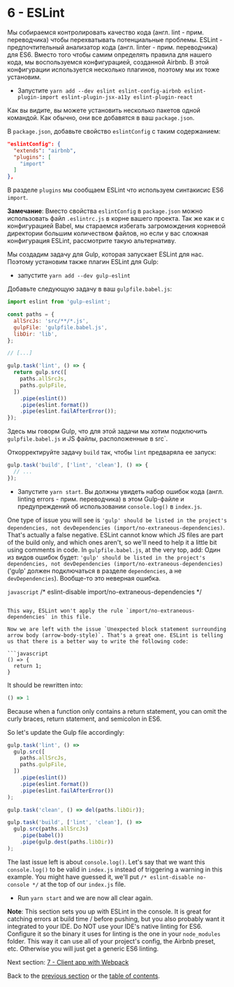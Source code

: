 # 6 - ESLint

Мы собираемся контролировать качество кода (англ. lint - прим. переводчика) чтобы перехватывать потенциальные проблемы. ESLint - предпочтительный анализатор кода (англ. linter - прим. переводчика) для ES6. Вместо того чтобы самим определять правила для нашего кода, мы воспользуемся конфигурацией, созданной Airbnb. В этой конфигурации используется несколько плагинов, поэтому мы их тоже установим.

- Запустите `yarn add --dev eslint eslint-config-airbnb eslint-plugin-import eslint-plugin-jsx-a11y eslint-plugin-react`

Как вы видите, вы можете установить несколько пакетов одной командой. Как обычно, они все добавятся в ваш `package.json`.

В `package.json`, добавьте свойство `eslintConfig` с таким содержанием:
```json
"eslintConfig": {
  "extends": "airbnb",
  "plugins": [
    "import"
  ]
},
```
В разделе `plugins` мы сообщаем ESLint что используем синтакисис ES6 `import`.

**Замечание**: Вместо свойства `eslintConfig` в `package.json` можно использовать файл `.eslintrc.js` в корне вашего проекта. Так же как и с конфигурацией Babel, мы стараемся избегать загромождения корневой директории большим количеством файлов, но если у вас сложная конфигурация ESLint, рассмотрите такую альтернативу.

Мы создадим задачу для Gulp, которая запускает ESLint для нас. Поэтому установим также плагин ESLint для Gulp:

- запустите `yarn add --dev gulp-eslint`

Добавьте следующую задачу в ваш `gulpfile.babel.js`:

```javascript
import eslint from 'gulp-eslint';

const paths = {
  allSrcJs: 'src/**/*.js',
  gulpFile: 'gulpfile.babel.js',
  libDir: 'lib',
};

// [...]

gulp.task('lint', () => {
  return gulp.src([
    paths.allSrcJs,
    paths.gulpFile,
  ])
    .pipe(eslint())
    .pipe(eslint.format())
    .pipe(eslint.failAfterError());
});
```

Здесь мы говорм Gulp, что для этой задачи мы хотим подключить `gulpfile.babel.js` и JS файлы, расположенные в src`.

Откорректируйте задачу `build` так, чтобы `lint` предваряла ее запуск:

```javascript
gulp.task('build', ['lint', 'clean'], () => {
  // ...
});
```

- Запустите `yarn start`. Вы должны увидеть набор ошибок кода (англ. linting errors - прим. переводчика) в этом Gulp-файле и предупреждений об использовании `console.log()` в `index.js`.

One type of issue you will see is `'gulp' should be listed in the project's dependencies, not devDependencies (import/no-extraneous-dependencies)`. That's actually a false negative. ESLint cannot know which JS files are part of the build only, and which ones aren't, so we'll need to help it a little bit using comments in code. In `gulpfile.babel.js`, at the very top, add:
Один из видов ошибок будет: `'gulp' should be listed in the project's dependencies, not devDependencies (import/no-extraneous-dependencies)` ('gulp' должен подключаться в разделе `dependencies`, а не `devDependencies`). Вообще-то это неверная ошибка. 

```javascript```
/* eslint-disable import/no-extraneous-dependencies */
```

This way, ESLint won't apply the rule `import/no-extraneous-dependencies` in this file.

Now we are left with the issue `Unexpected block statement surrounding arrow body (arrow-body-style)`. That's a great one. ESLint is telling us that there is a better way to write the following code:

```javascript
() => {
  return 1;
}
```

It should be rewritten into:

```javascript
() => 1
```

Because when a function only contains a return statement, you can omit the curly braces, return statement, and semicolon in ES6.

So let's update the Gulp file accordingly:

```javascript
gulp.task('lint', () =>
  gulp.src([
    paths.allSrcJs,
    paths.gulpFile,
  ])
    .pipe(eslint())
    .pipe(eslint.format())
    .pipe(eslint.failAfterError())
);

gulp.task('clean', () => del(paths.libDir));

gulp.task('build', ['lint', 'clean'], () =>
  gulp.src(paths.allSrcJs)
    .pipe(babel())
    .pipe(gulp.dest(paths.libDir))
);
```

The last issue left is about `console.log()`. Let's say that we want this `console.log()` to be valid in `index.js` instead of triggering a warning in this example. You might have guessed it, we'll put `/* eslint-disable no-console */` at the top of our `index.js` file.

- Run `yarn start` and we are now all clear again.

**Note**: This section sets you up with ESLint in the console. It is great for catching errors at build time / before pushing, but you also probably want it integrated to your IDE. Do NOT use your IDE's native linting for ES6. Configure it so the binary it uses for linting is the one in your `node_modules` folder. This way it can use all of your project's config, the Airbnb preset, etc. Otherwise you will just get a generic ES6 linting.


Next section: [7 - Client app with Webpack](/tutorial/7-client-webpack)

Back to the [previous section](/tutorial/5-es6-modules-syntax) or the [table of contents](https://github.com/verekia/js-stack-from-scratch).
